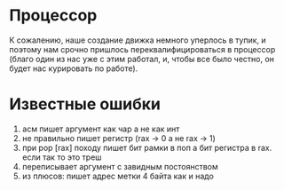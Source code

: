 # Процессор
К сожалению, наше создание движка немного уперлось в тупик, и поэтому нам срочно пришлось переквалифицироваться в процессор (благо один из нас уже с этим работал, и, чтобы все было честно, он будет нас курировать по работе).
# Известные ошибки
1) асм пишет аргумент как чар а не как инт
2) не правильно пишет регистр (rax -> 0 а не rax -> 1)
3) при pop [rax] походу пишет бит рамки в поп а бит регистра в rax. если так то это треш
4) переписывает аргумент с завидным постоянством
5) из плюсов: пишет адрес метки 4 байта как и надо
